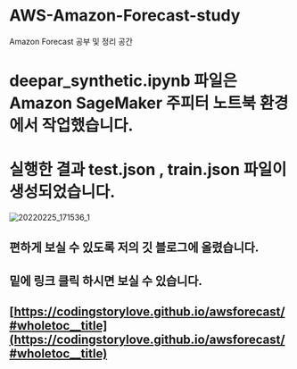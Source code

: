 # AWS-Amazon-Forecast-study
Amazon Forecast 공부 및 정리 공간


# deepar_synthetic.ipynb 파일은 Amazon SageMaker 주피터 노트북 환경에서 작업했습니다.
# 실행한 결과 test.json , train.json 파일이 생성되었습니다.

![20220225_171536_1](https://user-images.githubusercontent.com/54341259/155679707-1df5c334-a488-4da6-bf47-4da91ee4901d.png)



## 편하게 보실 수 있도록 저의 깃 블로그에 올렸습니다.

## 밑에 링크 클릭 하시면 보실 수 있습니다.
## [https://codingstorylove.github.io/awsforecast/#wholetoc__title](https://codingstorylove.github.io/awsforecast/#wholetoc__title)
